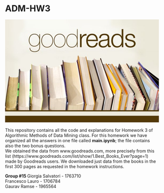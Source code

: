 # ADM-HW3
<p align="center">
  <img src=goodreads.jpg/>
 </p>
This repository contains all the code and explanations for Homework 3 of Algorithmic Methods of Data Mining class. For this homework we have organized all the answers in one file called <b> main.ipynb</b>; the file contains also the two bonus questions. <br>
We obtained the data from www.goodreads.com, more precisely from this list (https://www.goodreads.com/list/show/1.Best_Books_Ever?page=1) made by Goodreads users. We downloaded just data from the books in the first 300 pages as requested in the homework instructions. <br>

<b> Group #15 </b>
Giorgia Salvatori - 1763710  
Francesco Lauro - 1706784  
Gaurav Ramse - 1965564
